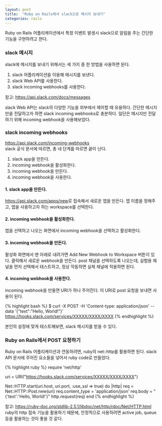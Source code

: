 ```yaml
---
layout: post
title:  "Ruby on Rails에서 slack으로 메시지 보내기"
categories: rails
---
```


Ruby on Rails 어플리케이션에서 특정 이벤트 발생시 slack으로 알림을 주는 간단한 기능을 구현하려고 한다.

### slack 메시지
slack에 메시지를 보내기 위해서는 세 가지 중 한 방법을 사용하면 된다.
1. slack 어플리케이션을 이용해 메시지를 보낸다.
2. slack Web API를 사용한다.
3. slack incoming webhooks를 사용한다.

참고: <https://api.slack.com/docs/messages>
<br>

slack Web API는 slack의 다양한 기능을 외부에서 제어할 때 유용하다.
간단한 메시지만을 전달하고자 하면 slack incoming webhooks로 충분하다.
일단은 메시지만 전달하기 위해 incoming webhook을 사용해보았다.

### slack incoming webhooks
<https://api.slack.com/incoming-webhooks>
<br>
slack 공식 문서에 따르면, 총 네 단계를 따르면 끝이 난다.
1. slack app을 만든다.
2. incoming webhook을 활성화한다.
3. incoming webhook을 만든다.
4. incoming webhook을 사용한다.

#### 1. slack app을 만든다.
<https://api.slack.com/apps/new>로 접속해서 새로운 앱을 만든다.
앱 이름을 정해주고, 앱을 사용하고자 하는 workspace를 선택한다.

#### 2. incoming webhook을 활성화한다.
앱을 선택하고 나오는 화면에서 incoming webhook을 선택하고 활성화한다.

#### 3. incoming webhook을 만든다.
활성화 화면에서 맨 아래로 내려가면 Add New Webhook to Workspace 버튼이 있다.
클릭해서 새로운 webhook을 만든다.
post 채널을 선택하도록 나오는데, 실험용 채널을 먼저 선택해서 테스트하고, 정상 작동하면 실제 채널에 적용하면 된다.

#### 4. incoming webhook을 사용한다.
incoming webhook을 만들면 URI가 하나 주어진다. 이 URI로 post 요청을 보내면 사용이 된다.

{% highlight bash %}
$ curl -X POST -H 'Content-type: application/json' --data '{"text":"Hello, World!"}' https://hooks.slack.com/services/XXXXX/XXXX/XXXX
{% endhighlight %}

본인의 설정에 맞게 테스트해보면, slack 메시지를 받을 수 있다.

### Ruby on Rails에서 POST 요청하기
Ruby on Rails 어플리케이션과 연동하려면, ruby의 net::http를 활용하면 된다.
slack API 문서에 주어진 요소들을 넣어서 ruby code로 만들었다.

{% highlight ruby %}
require 'net/http'

uri = URI("https://hooks.slack.com/services/XXXXX/XXXX/XXXX")

Net::HTTP.start(uri.host, uri.port, :use_ssl => true) do |http|
	req = Net::HTTP::Post.new(uri)
	req.content_type = 'application/json'
	req.body = "{'text':'Hello, World!'}"
	http.request(req)
end	
{% endhighlight %}

참고: <https://ruby-doc.org/stdlib-2.5.1/libdoc/net/http/rdoc/Net/HTTP.html>
<br>
ruby의 http 접속 기능을 활용하기 때문에, 안정적으로 사용하려면 active job, queue 등을 활용하는 것이 좋을 것 같다.